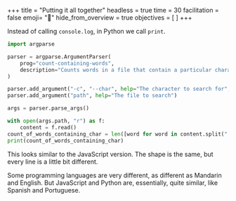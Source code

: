 +++
title = "Putting it all together"
headless = true
time = 30
facilitation = false
emoji= "📖"
hide_from_overview = true
objectives = [
]
+++

Instead of calling `console.log`, in Python we call `print`.

```python
import argparse

parser = argparse.ArgumentParser(
    prog="count-containing-words",
    description="Counts words in a file that contain a particular character",
)

parser.add_argument("-c", "--char", help="The character to search for", default="e")
parser.add_argument("path", help="The file to search")

args = parser.parse_args()

with open(args.path, "r") as f:
    content = f.read()
count_of_words_containing_char = len([word for word in content.split(" ") if args.char in word])
print(count_of_words_containing_char)
```

This looks similar to the JavaScript version. The shape is the same, but every line is a little bit different.

Some programming languages are very different, as different as Mandarin and English. But JavaScript and Python are, essentially, quite similar, like Spanish and Portuguese.
